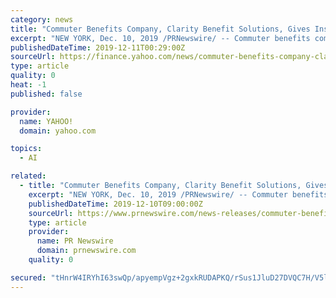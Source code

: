 ```yaml
---
category: news
title: "Commuter Benefits Company, Clarity Benefit Solutions, Gives Insight into Embracing Artificial Intelligence in Human Resources"
excerpt: "NEW YORK, Dec. 10, 2019 /PRNewswire/ -- Commuter benefits company, Clarity Benefit Solutions, gives insight into embracing artificial intelligence (AI) in human resources. Studies show that utilizing AI within human resources departments has been shown to improve employee—and customer—experiences. However, very few HR departments are taking ..."
publishedDateTime: 2019-12-11T00:29:00Z
sourceUrl: https://finance.yahoo.com/news/commuter-benefits-company-clarity-benefit-100000569.html
type: article
quality: 0
heat: -1
published: false

provider:
  name: YAHOO!
  domain: yahoo.com

topics:
  - AI

related:
  - title: "Commuter Benefits Company, Clarity Benefit Solutions, Gives Insight into Embracing Artificial Intelligence in Human Resources"
    excerpt: "NEW YORK, Dec. 10, 2019 /PRNewswire/ -- Commuter benefits company, Clarity Benefit Solutions, gives insight into embracing artificial intelligence (AI) in human resources. Studies show that utilizing AI within human resources departments has been shown to improve employee—and customer—experiences. However, very few HR departments are ..."
    publishedDateTime: 2019-12-10T09:00:00Z
    sourceUrl: https://www.prnewswire.com/news-releases/commuter-benefits-company-clarity-benefit-solutions-gives-insight-into-embracing-artificial-intelligence-in-human-resources-300965850.html
    type: article
    provider:
      name: PR Newswire
      domain: prnewswire.com
    quality: 0

secured: "tHnrW4IRYhI63swQp/apyempVgz+2gxkRUDAPKQ/rSus1JluD27DVQC7H/V5l7ezG0gk7LQYay0jzFWqQuhOXhW0BNEE8sTP4dsXrTctLLJPqp/TPPR056ozTz2Zh0RSIyTZ+EIBkaDSNkqsEeUHka+UbJ5Bf9xbYe0o387+GJSKtlG1Ld58OHaDw4d3kRT26GGvOID+JkL2eERKzP2Y/k0UypBlo0LK5Mmlmgi9vVMsjvQmWdQ1JCMEB1Mgkr5nnWwFnQUxEoyEw29hpd4ziw==;Qvpu1dWHnnwrDijEmO/5aA=="
---
```


